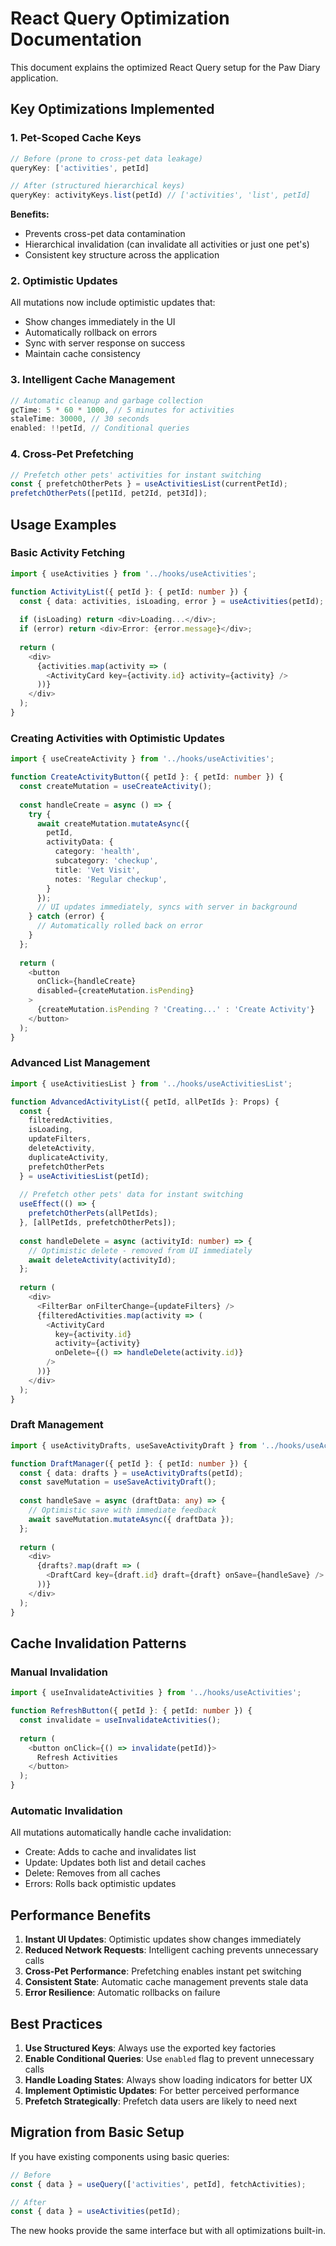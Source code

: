 # React Query Optimization Documentation

This document explains the optimized React Query setup for the Paw Diary application.

## Key Optimizations Implemented

### 1. Pet-Scoped Cache Keys
```typescript
// Before (prone to cross-pet data leakage)
queryKey: ['activities', petId]

// After (structured hierarchical keys)
queryKey: activityKeys.list(petId) // ['activities', 'list', petId]
```

**Benefits:**
- Prevents cross-pet data contamination
- Hierarchical invalidation (can invalidate all activities or just one pet's)
- Consistent key structure across the application

### 2. Optimistic Updates
All mutations now include optimistic updates that:
- Show changes immediately in the UI
- Automatically rollback on errors
- Sync with server response on success
- Maintain cache consistency

### 3. Intelligent Cache Management
```typescript
// Automatic cleanup and garbage collection
gcTime: 5 * 60 * 1000, // 5 minutes for activities
staleTime: 30000, // 30 seconds
enabled: !!petId, // Conditional queries
```

### 4. Cross-Pet Prefetching
```typescript
// Prefetch other pets' activities for instant switching
const { prefetchOtherPets } = useActivitiesList(currentPetId);
prefetchOtherPets([pet1Id, pet2Id, pet3Id]);
```

## Usage Examples

### Basic Activity Fetching
```typescript
import { useActivities } from '../hooks/useActivities';

function ActivityList({ petId }: { petId: number }) {
  const { data: activities, isLoading, error } = useActivities(petId);
  
  if (isLoading) return <div>Loading...</div>;
  if (error) return <div>Error: {error.message}</div>;
  
  return (
    <div>
      {activities.map(activity => (
        <ActivityCard key={activity.id} activity={activity} />
      ))}
    </div>
  );
}
```

### Creating Activities with Optimistic Updates
```typescript
import { useCreateActivity } from '../hooks/useActivities';

function CreateActivityButton({ petId }: { petId: number }) {
  const createMutation = useCreateActivity();
  
  const handleCreate = async () => {
    try {
      await createMutation.mutateAsync({
        petId,
        activityData: {
          category: 'health',
          subcategory: 'checkup',
          title: 'Vet Visit',
          notes: 'Regular checkup',
        }
      });
      // UI updates immediately, syncs with server in background
    } catch (error) {
      // Automatically rolled back on error
    }
  };
  
  return (
    <button 
      onClick={handleCreate}
      disabled={createMutation.isPending}
    >
      {createMutation.isPending ? 'Creating...' : 'Create Activity'}
    </button>
  );
}
```

### Advanced List Management
```typescript
import { useActivitiesList } from '../hooks/useActivitiesList';

function AdvancedActivityList({ petId, allPetIds }: Props) {
  const {
    filteredActivities,
    isLoading,
    updateFilters,
    deleteActivity,
    duplicateActivity,
    prefetchOtherPets
  } = useActivitiesList(petId);
  
  // Prefetch other pets' data for instant switching
  useEffect(() => {
    prefetchOtherPets(allPetIds);
  }, [allPetIds, prefetchOtherPets]);
  
  const handleDelete = async (activityId: number) => {
    // Optimistic delete - removed from UI immediately
    await deleteActivity(activityId);
  };
  
  return (
    <div>
      <FilterBar onFilterChange={updateFilters} />
      {filteredActivities.map(activity => (
        <ActivityCard 
          key={activity.id}
          activity={activity}
          onDelete={() => handleDelete(activity.id)}
        />
      ))}
    </div>
  );
}
```

### Draft Management
```typescript
import { useActivityDrafts, useSaveActivityDraft } from '../hooks/useActivityDrafts';

function DraftManager({ petId }: { petId: number }) {
  const { data: drafts } = useActivityDrafts(petId);
  const saveMutation = useSaveActivityDraft();
  
  const handleSave = async (draftData: any) => {
    // Optimistic save with immediate feedback
    await saveMutation.mutateAsync({ draftData });
  };
  
  return (
    <div>
      {drafts?.map(draft => (
        <DraftCard key={draft.id} draft={draft} onSave={handleSave} />
      ))}
    </div>
  );
}
```

## Cache Invalidation Patterns

### Manual Invalidation
```typescript
import { useInvalidateActivities } from '../hooks/useActivities';

function RefreshButton({ petId }: { petId: number }) {
  const invalidate = useInvalidateActivities();
  
  return (
    <button onClick={() => invalidate(petId)}>
      Refresh Activities
    </button>
  );
}
```

### Automatic Invalidation
All mutations automatically handle cache invalidation:
- Create: Adds to cache and invalidates list
- Update: Updates both list and detail caches  
- Delete: Removes from all caches
- Errors: Rolls back optimistic updates

## Performance Benefits

1. **Instant UI Updates**: Optimistic updates show changes immediately
2. **Reduced Network Requests**: Intelligent caching prevents unnecessary calls
3. **Cross-Pet Performance**: Prefetching enables instant pet switching
4. **Consistent State**: Automatic cache management prevents stale data
5. **Error Resilience**: Automatic rollbacks on failure

## Best Practices

1. **Use Structured Keys**: Always use the exported key factories
2. **Enable Conditional Queries**: Use `enabled` flag to prevent unnecessary calls
3. **Handle Loading States**: Always show loading indicators for better UX
4. **Implement Optimistic Updates**: For better perceived performance
5. **Prefetch Strategically**: Prefetch data users are likely to need next

## Migration from Basic Setup

If you have existing components using basic queries:

```typescript
// Before
const { data } = useQuery(['activities', petId], fetchActivities);

// After  
const { data } = useActivities(petId);
```

The new hooks provide the same interface but with all optimizations built-in.
